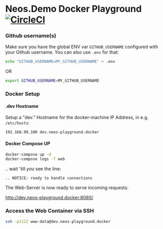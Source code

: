 
# Neos.Demo Docker Playground [![CircleCI](https://circleci.com/gh/cron-eu/neos-playground.svg?style=svg)](https://circleci.com/gh/cron-eu/neos-playground)


### Github username(s)

Make sure you have the global ENV var `GITHUB_USERNAME` configured with your
Github username. You can also use `.env` for that:

```bash
echo "GITHUB_USERNAME=MY_GITHUB_USERNAME" > .env
```

OR

```bash
export GITHUB_USERNAME=MY_GITHUB_USERNAME
```

### Docker Setup

#### .dev Hostname

Setup a "dev." Hostname for the docker-machine IP Address, in e.g. `/etc/hosts`:

```
192.168.99.100 dev.neos-playground.docker
```

#### Docker Compose UP

```bash
docker-compose up -d
docker-compose logs -f web
```

.. wait 'till you see the line:

```
.. NOTICE: ready to handle connections
```

The Web-Server is now ready to serve incoming requests:

<http://dev.neos-playground.docker:8080/>


### Access the Web Container via SSH

```bash
ssh -p1122 www-data@dev.neos-playground.docker
```
